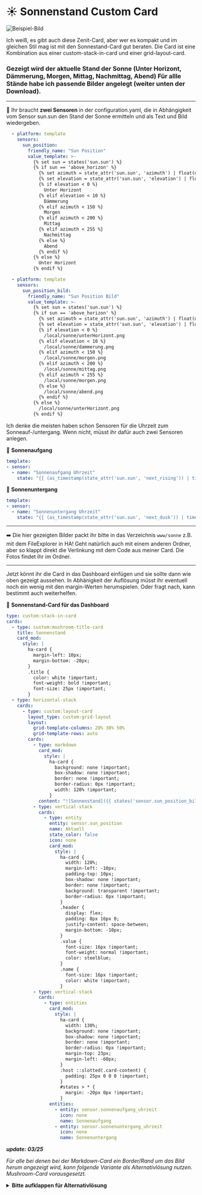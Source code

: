 # ☀️ Sonnenstand Custom Card

![Beispiel-Bild](https://github.com/user-attachments/assets/38152fe6-310c-4739-93ad-97fd67fa4f10)

Ich weiß, es gibt auch diese Zenit-Card, aber wer es kompakt und im gleichen Stil mag ist mit den Sonnestand-Card gut beraten. Die Card ist eine Kombination aus einer custom-stack-in-card und einer grid-layout-card.

### Gezeigt wird der aktuelle Stand der Sonne (Unter Horizont, Dämmerung, Morgen, Mittag, Nachmittag, Abend) Für allle Stände habe ich passende Bilder angelegt (weiter unten der Download).

---

:pushpin: Ihr braucht **zwei Sensoren** in der configuration.yaml, die in  Abhängigkeit vom Sensor sun.sun den Stand der Sonne ermitteln und als Text und Bild wiedergeben.

```yaml
  - platform: template
    sensors:
      sun_position:
        friendly_name: "Sun Position"
        value_template: >-
          {% set sun = states('sun.sun') %}
          {% if sun == 'above_horizon' %}
            {% set azimuth = state_attr('sun.sun', 'azimuth') | float(default=0) %}
            {% set elevation = state_attr('sun.sun', 'elevation') | float(default=0) %}
            {% if elevation < 0 %} 
              Unter Horizont
            {% elif elevation < 10 %} 
              Dämmerung
            {% elif azimuth < 150 %}
              Morgen
            {% elif azimuth < 200 %}
              Mittag
            {% elif azimuth < 255 %}
              Nachmittag
            {% else %}
              Abend
            {% endif %}
          {% else %}
            Unter Horizont 
          {% endif %}

  - platform: template
    sensors:
      sun_position_bild:
        friendly_name: "Sun Position Bild"
        value_template: >-
          {% set sun = states('sun.sun') %}
          {% if sun == 'above_horizon' %}
            {% set azimuth = state_attr('sun.sun', 'azimuth') | float(default=0) %}
            {% set elevation = state_attr('sun.sun', 'elevation') | float(default=0) %}
            {% if elevation < 0 %}
              /local/sonne/unterHorizont.png
            {% elif elevation < 10 %}
              /local/sonne/dammerung.png
            {% elif azimuth < 150 %}
              /local/sonne/morgen.png
            {% elif azimuth < 200 %}
              /local/sonne/mittag.png
            {% elif azimuth < 255 %}
              /local/sonne/morgen.png
            {% else %}
              /local/sonne/abend.png
            {% endif %}
          {% else %}
            /local/sonne/unterHorizont.png
          {% endif %}
```
Ich denke die meisten haben schon Sensoren für die Uhrzeit zum Sonneauf-/untergang. Wenn nicht, müsst ihr dafür auch zwei Sensoren anlegen.

:pushpin: **Sonnenaufgang**
```yaml
template:
- sensor:
  - name: "Sonnenaufgang Uhrzeit"
    state: "{{ (as_timestamp(state_attr('sun.sun', 'next_rising')) | timestamp_custom('%H:%M')) }}"
```
:pushpin: **Sonnenuntergang**
```yaml
template:
- sensor:
  - name: "Sonnenuntergang Uhrzeit"
    state: "{{ (as_timestamp(state_attr('sun.sun', 'next_dusk')) | timestamp_custom('%H:%M')) }}"
```

---

:arrow_right: Die hier gezeigten Bilder packt ihr bitte in das Verzeichnis `www/sonne` z.B. mit dem FileExplorer in HA! Geht natürlich auch mit einem anderen Ordner, aber so klappt direkt die Verlinkung mit dem Code aus meiner Card. Die Fotos findet ihr im Ordner.

---

Jetzt könnt ihr die Card in das Dashboard einfügen und sie sollte dann wie oben gezeigt aussehen. In Abhänigkeit der Auflösung müsst ihr eventuell noch ein wenig mit den margin-Werten herumspielen. Oder fragt nach, kann bestimmt auch weiterhelfen.


:pushpin: **Sonnenstand-Card für das Dashboard**
```yaml
type: custom:stack-in-card
cards:
  - type: custom:mushroom-title-card
    title: Sonnenstand
    card_mod:
      style: |
        ha-card {
          margin-left: 10px;
          margin-bottom: -20px;
        } 
        .title {
          color: white !important;
          font-weight: bold !important;
          font-size: 25px !important;
        }
  - type: horizontal-stack
    cards:
      - type: custom:layout-card
        layout_type: custom:grid-layout
        layout:
          grid-template-columns: 20% 30% 50%
          grid-template-rows: auto
        cards:
          - type: markdown
            card_mod:
              style: |
                ha-card {
                  background: none !important;
                  box-shadow: none !important;
                  border: none !important;
                  border-radius: 0px !important;
                  width: 120% !important;
                } 
            content: "![Sonnenstand]({{ states('sensor.sun_position_bild') }})"
          - type: vertical-stack
            cards:
              - type: entity
                entity: sensor.sun_position
                name: Aktuell
                state_color: false
                icon: none
                card_mod:
                  style: |
                    ha-card {
                      width: 120%;
                      margin-left: -10px;
                      padding-top: 10px;
                      box-shadow: none !important;
                      border: none !important;
                      background: transparent !important;                  
                      border-radius: 0px !important;
                    }
                    .header {
                      display: flex;
                      padding: 8px 16px 0;
                      justify-content: space-between;
                      margin-bottom: -10px;
                    }
                    .value {
                      font-size: 16px !important;
                      font-weight: normal !important;
                      color: steelblue;  
                    }
                    .name {
                      font-size: 16px !important;
                      color: white !important; 
                    }
          - type: vertical-stack
            cards:
              - type: entities
                card_mod:
                  style: |
                    ha-card {
                      width: 130%;
                      background: none !important;
                      box-shadow: none !important;
                      border: none !important;
                      border-radius: 0px !important;
                      margin-top: 23px;
                      margin-left: -60px;
                    } 
                    :host ::slotted(.card-content) {
                      padding: 25px 0 0 0 !important;
                    }
                    #states > * {
                      margin: -20px 0px !important;
                    }
                entities:
                  - entity: sensor.sonnenaufgang_uhrzeit
                    icon: none
                    name: Sonnenaufgang
                  - entity: sensor.sonnenuntergang_uhrzeit
                    icon: none
                    name: Sonnenuntergang
```
***update: 03/25***

*Für alle bei denen bei der Markdown-Card ein Border/Rand um das Bild herum angezeigt wird, kann folgende Variante als Alternativlösung nutzen. Mushroom-Card vorausgesetzt.*


<details>
  <summary> <b>Bitte aufklappen für Alternativlösung</b></summary>   

```yaml
type: custom:stack-in-card
cards:
  - type: custom:mushroom-title-card
    title: Sonnenstand
    card_mod:
      style: |
        ha-card {
          margin-left: 10px;
          margin-bottom: -20px;
        } 
        .title {
          font-weight: normal !important;
          font-size: 25px !important;
        }
  - type: horizontal-stack
    cards:
      - type: custom:layout-card
        layout_type: custom:grid-layout
        layout:
          grid-template-columns: 20% 30% 50%
          grid-template-rows: auto
        cards:
          - type: vertical-stack
            cards:
              - type: custom:mushroom-entity-card
                entity: person.eric
                show_name: false
                show_state: false
                icon: none
                card_mod:
                  style: |
                    ha-card {
                      background-image: url('{{ states('sensor.sun_position_bild') }}');
                      background-size: cover;
                      background-position: center;
                      border: none;
                      width: 60px !important;
                      height: 60px !important;
                      margin: 15px;
                      --card-primary-color: transparent !important;
                      --card-secondary-color: transparent !important;
                    }     
                    ha-state-icon {
                      color: none !important;
                    } 
                    mushroom-shape-icon {
                      --shape-color: none !important;
                    }
          - type: vertical-stack
            cards:
              - type: entity
                entity: sensor.sun_position
                name: Aktuell
                state_color: false
                icon: none
                card_mod:
                  style: |
                    ha-card {
                      width: 120%;
                      margin-left: -20px;
                      padding-top: -12px;
                      box-shadow: none !important;    
                      border: none !important;
                                      background: none !important;   
                    }    
                    .header {
                      margin-bottom: -10px;
                      margin-top: 13px;
                      border: none !important;
                    }
                    .value {
                      font-size: 15px !important;
                      font-weight: normal !important;
                      color: #258adb;  
                    }
                    .name {
                      font-size: 15px !important;
                      color: #e4e8ed !important; 
                    }
          - type: vertical-stack
            cards:
              - type: entities
                card_mod:
                  style: |
                    ha-card {
                      width: 115%;
                      background: none !important;
                      box-shadow: none !important;
                      border: none !important;
                      border-radius: 0px !important;
                      margin-top: 25px;
                      margin-left: -50px;
                    } 
                    :host ::slotted(.card-content) {
                      padding: 25px 0 0 0 !important;
                    }
                    #states > * {
                      margin: -20px -16px !important;
                    }
                entities:
                  - entity: sensor.sonnenaufgang_uhrzeit
                    icon: none
                    name: Sonnenaufgang
                  - entity: sensor.sonnenuntergang_uhrzeit
                    icon: none
                    name: Sonnenuntergang
```

<details>
